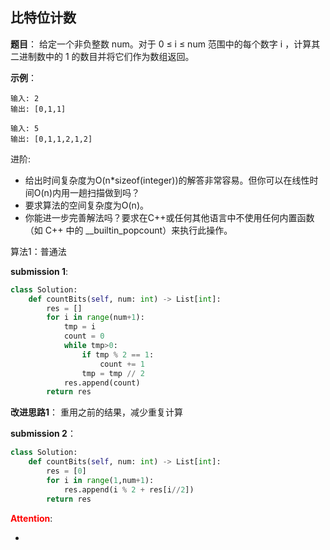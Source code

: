 ## 比特位计数
**题目**：
给定一个非负整数 num。对于 0 ≤ i ≤ num 范围中的每个数字 i ，计算其二进制数中的 1 的数目并将它们作为数组返回。

**示例**：
```
输入: 2
输出: [0,1,1]
```
```
输入: 5
输出: [0,1,1,2,1,2]
```
进阶:

- 给出时间复杂度为O(n*sizeof(integer))的解答非常容易。但你可以在线性时间O(n)内用一趟扫描做到吗？
- 要求算法的空间复杂度为O(n)。
- 你能进一步完善解法吗？要求在C++或任何其他语言中不使用任何内置函数（如 C++ 中的 __builtin_popcount）来执行此操作。

算法1：普通法

**submission 1**:
```python
class Solution:
    def countBits(self, num: int) -> List[int]:
        res = []
        for i in range(num+1):
            tmp = i
            count = 0
            while tmp>0:
                if tmp % 2 == 1:
                    count += 1
                tmp = tmp // 2
            res.append(count)
        return res
```


**改进思路1**：
重用之前的结果，减少重复计算

**submission 2**：
```python
class Solution:
    def countBits(self, num: int) -> List[int]:
        res = [0]
        for i in range(1,num+1):
            res.append(i % 2 + res[i//2])
        return res
```


<font color="#FF0000">**Attention**</font>:

- 
